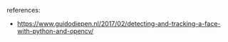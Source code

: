 references: 
- https://www.guidodiepen.nl/2017/02/detecting-and-tracking-a-face-with-python-and-opencv/
